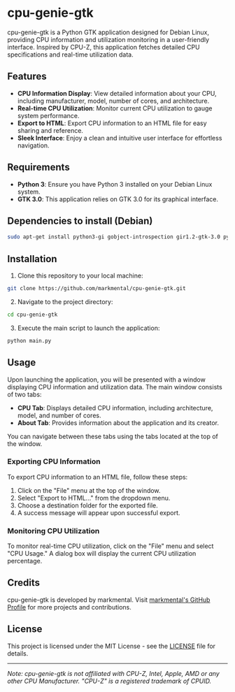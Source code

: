 # cpu-genie-gtk

cpu-genie-gtk is a Python GTK application designed for Debian Linux, providing CPU information and utilization monitoring in a user-friendly interface. Inspired by CPU-Z, this application fetches detailed CPU specifications and real-time utilization data.

## Features

- **CPU Information Display**: View detailed information about your CPU, including manufacturer, model, number of cores, and architecture.
- **Real-time CPU Utilization**: Monitor current CPU utilization to gauge system performance.
- **Export to HTML**: Export CPU information to an HTML file for easy sharing and reference.
- **Sleek Interface**: Enjoy a clean and intuitive user interface for effortless navigation.

## Requirements

- **Python 3**: Ensure you have Python 3 installed on your Debian Linux system.
- **GTK 3.0**: This application relies on GTK 3.0 for its graphical interface.

## Dependencies to install (Debian)
```bash
sudo apt-get install python3-gi gobject-introspection gir1.2-gtk-3.0 python3-psutil
```

## Installation

1. Clone this repository to your local machine:

```bash
git clone https://github.com/markmental/cpu-genie-gtk.git
```

2. Navigate to the project directory:

```bash
cd cpu-genie-gtk
```

3. Execute the main script to launch the application:

```bash
python main.py
```

## Usage

Upon launching the application, you will be presented with a window displaying CPU information and utilization data. The main window consists of two tabs:

- **CPU Tab**: Displays detailed CPU information, including architecture, model, and number of cores.
- **About Tab**: Provides information about the application and its creator.

You can navigate between these tabs using the tabs located at the top of the window.

### Exporting CPU Information

To export CPU information to an HTML file, follow these steps:

1. Click on the "File" menu at the top of the window.
2. Select "Export to HTML..." from the dropdown menu.
3. Choose a destination folder for the exported file.
4. A success message will appear upon successful export.

### Monitoring CPU Utilization

To monitor real-time CPU utilization, click on the "File" menu and select "CPU Usage." A dialog box will display the current CPU utilization percentage.

## Credits

cpu-genie-gtk is developed by markmental. Visit [markmental's GitHub Profile](https://github.com/markmental) for more projects and contributions.

## License

This project is licensed under the MIT License - see the [LICENSE](LICENSE) file for details.

---

*Note: cpu-genie-gtk is not affiliated with CPU-Z, Intel, Apple, AMD or any other CPU Manufacturer. "CPU-Z" is a registered trademark of CPUID.*
